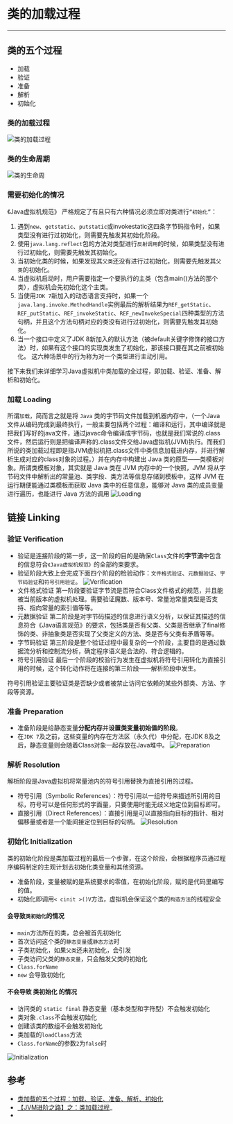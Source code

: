 # 类的加载过程
<hr />

## 类的五个过程
- 加载
- 验证
- 准备
- 解析
- 初始化
### 类的加载过程
![类的加载过程](https://img-blog.csdnimg.cn/img_convert/b2753b8c78fcded07a9d3b355533bb52.png)
### 类的生命周期
![类的生命周](https://pic1.zhimg.com/80/v2-f3947f904bafb2fc76669dbe7cd6113c_1440w.webp)

### 需要初始化的情况
《Java虚拟机规范》 严格规定了有且只有六种情况必须立即对类进行`“初始化”`：
1. 遇到`new`、`getstatic`、`putstatic`或invokestatic这四条字节码指令时，如果类型没有进行过初始化，则需要先触发其初始化阶段。
2. 使用`java.lang.reflect`包的方法对类型进行`反射调用`的时候，如果类型没有进行过初始化，则需要先触发其初始化。
3. 当初始化类的时候，如果发现其`父类`还没有进行过初始化，则需要先触发其`父类`的初始化。
4. 当虚拟机启动时，用户需要指定一个要执行的主类（包含main()方法的那个类），虚拟机会先初始化这个主类。
5. 当使用`JDK 7`新加入的动态语言支持时，如果一个`java.lang.invoke.MethodHandle`实例最后的解析结果为`REF_getStatic`、`REF_putStatic`、`REF_invokeStatic`、`REF_newInvokeSpecial`四种类型的方法句柄，并且这个方法句柄对应的类没有进行过初始化，则需要先触发其初始化。
6. 当一个接口中定义了JDK 8新加入的默认方法（被default关键字修饰的接口方法）时，如果有这个接口的实现类发生了初始化，那该接口要在其之前被初始化。
这六种场景中的行为称为对一个类型进行主动引用。

接下来我们来详细学习Java虚拟机中类加载的全过程，即加载、验证、准备、解析和初始化。

### 加载 Loading
所谓`加载`，简而言之就是将 `Java` 类的字节码文件加载到机器内存中，（一个Java文件从编码完成到最终执行，一般主要包括两个过程：编译和运行，其中编译就是把我们写好的java文件，通过javac命令编译成字节码，也就是我们常说的.class文件，然后运行则是把编译声称的.class文件交给Java虚拟机(JVM)执行。而我们所说的类加载过程即是指JVM虚拟机把.class文件中类信息加载进内存，并进行解析生成对应的class对象的过程。）并在内存中构建出 Java 类的原型——类模板对象。所谓类模板对象，其实就是 Java 类在 JVM 内存中的一个快照，JVM 将从字节码文件中解析出的常量池、类字段、类方法等信息存储到模板中，这样 JVM 在运行期便能通过类模板而获取 Java 类中的任意信息，能够对 Java 类的成员变量进行遍历，也能进行 Java 方法的调用
![Loading](https://pic1.zhimg.com/80/v2-c5257bba5081a767e610b04c70bacdb4_1440w.webp)
## 链接 Linking
### 验证 Verification
- 验证是连接阶段的第一步，这一阶段的目的是确保`Class`文件的**字节流**中包含的信息符合`《Java虚拟机规范》`的全部约束要求。
- 验证阶段大致上会完成下面四个阶段的检验动作：`文件格式验证`、`元数据验证`、`字节码验证`和`符号引用验证`。
![Verification](https://pic4.zhimg.com/80/v2-ba9085befbef4b724d7dd89af08a7d4b_1440w.webp)
- 文件格式验证
第一阶段要验证字节流是否符合Class文件格式的规范，并且能被当前版本的虚拟机处理。需要验证魔数、版本号、常量池常量类型是否支持、指向常量的索引值等等。
- 元数据验证
第二阶段是对字节码描述的信息进行语义分析，以保证其描述的信息符合《Java语言规范》的要求，包括类是否有父类、父类是否继承了final修饰的类、非抽象类是否实现了父类定义的方法、类是否与父类有矛盾等等。
- 字节码验证
第三阶段是整个验证过程中最复杂的一个阶段，主要目的是通过数据流分析和控制流分析，确定程序语义是合法的、符合逻辑的。
- 符号引用验证
最后一个阶段的校验行为发生在虚拟机将符号引用转化为直接引用的时候，这个转化动作将在连接的第三阶段——解析阶段中发生。

符号引用验证主要验证类是否缺少或者被禁止访问它依赖的某些外部类、方法、字段等资源。

### 准备 Preparation
- 准备阶段是给静态变量**分配内存**并**设置类变量初始值的阶段**。
- 在`JDK 7`及之前，这些变量的内存在方法区（永久代）中分配，在JDK 8及之后，静态变量则会随着Class对象一起存放在Java堆中。
![Preparation](https://pic2.zhimg.com/80/v2-749f3098bb203c518416eed35d65acd9_1440w.webp)

### 解析 Resolution
解析阶段是Java虚拟机将常量池内的符号引用替换为直接引用的过程。
- 符号引用（Symbolic References）：符号引用以一组符号来描述所引用的目标，符号可以是任何形式的字面量，只要使用时能无歧义地定位到目标即可。
- 直接引用（Direct References）：直接引用是可以直接指向目标的指针、相对偏移量或者是一个能间接定位到目标的句柄。
![Resolution](https://pic1.zhimg.com/80/v2-d8242b078669fc649dce8698d953a338_1440w.webp)

### 初始化 Initialization
类的初始化阶段是类加载过程的最后一个步骤，在这个阶段，会根据程序员通过程序编码制定的主观计划去初始化类变量和其他资源。
- 准备阶段，变量被赋的是系统要求的零值，在初始化阶段，赋的是代码里编写的值。
- 初始化即调用`< cinit >()V`方法，虚拟机会保证这个类的`构造方法`的线程安全

#### 会导致`类初始化`的情况
- `main`方法所在的类，总会被首先初始化
- 首次访问这个类的`静态变量`或`静态方法`时
- 子类初始化，如果`父类`还未初始化，会引发
- 子类访问父类的`静态变量`，只会触发父类的初始化
- `Class.forName`
- `new` 会导致初始化
#### 不会导致 类初始化 的情况
- 访问类的 `static final` 静态变量（基本类型和字符型）不会触发初始化
- 类对象`.class`不会触发初始化
- 创建该类的数组不会触发初始化
- 类加载的`loadClass`方法
- `Class.forName`的参数`2`为`false`时
 
![Initialization](https://pic2.zhimg.com/80/v2-f367e5e6eb20ee9541a31b0ef324ef6d_1440w.webp)
## 参考
- [类加载的五个过程：加载、验证、准备、解析、初始化](https://blog.csdn.net/Strange_boy/article/details/125717606?ops_request_misc=%257B%2522request%255Fid%2522%253A%2522168238756316800197085188%2522%252C%2522scm%2522%253A%252220140713.130102334..%2522%257D&request_id=168238756316800197085188&biz_id=0&utm_medium=distribute.pc_search_result.none-task-blog-2~all~top_positive~default-1-125717606-null-null.142^v86^insert_down1,239^v2^insert_chatgpt&utm_term=%E7%B1%BB%E5%8A%A0%E8%BD%BD%E8%BF%87%E7%A8%8B&spm=1018.2226.3001.4187)
- [【JVM进阶之路】之：类加载过程](https://zhuanlan.zhihu.com/p/375698188)_
- []()
